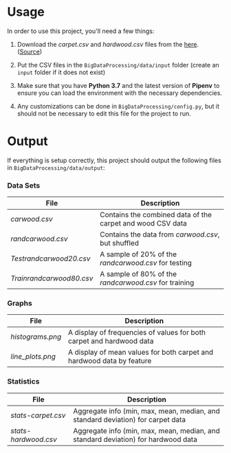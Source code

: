 Usage
=====

In order to use this project, you'll need a few things:

1. Download the *carpet.csv* and *hardwood.csv* files from the [here](https://www.uncg.edu/cmp/downloads/files/CH3.rar). 
([Source](https://github.com/Matmorcat/BigDataProcessing/blob/master/data/source.txt))

2. Put the CSV files in the `BigDataProcessing/data/input` folder (create an `input` folder if it does not exist)

3. Make sure that you have **Python 3.7** and the latest version of **Pipenv** to ensure you can load the environment
with the necessary dependencies.

4. Any customizations can be done in `BigDataProcessing/config.py`, but it should not be necessary to edit this file for 
the project to run.


Output
=====

If everything is setup correctly, this project should output the following files in `BigDataProcessing/data/output`:

### Data Sets

 File                    | Description 
 ----------------------- | -----------------------------------------------------------
*carwood.csv*            | Contains the combined data of the carpet and wood CSV data
*randcarwood.csv*        | Contains the data from *carwood.csv*, but shuffled
*Testrandcarwood20.csv*  | A sample of 20% of the *randcarwood.csv* for testing
*Trainrandcarwood80.csv* | A sample of 80% of the *randcarwood.csv* for training

### Graphs

 File                    | Description 
 ----------------------- | -----------------------------------------------------------
*histograms.png*         | A display of frequencies of values for both carpet and hardwood data
*line_plots.png*         | A display of mean values for both carpet and hardwood data by feature

### Statistics

 File                    | Description 
 ----------------------- | -----------------------------------------------------------
*stats-carpet.csv*       | Aggregate info (min, max, mean, median, and standard deviation) for carpet data
*stats-hardwood.csv*     | Aggregate info (min, max, mean, median, and standard deviation) for hardwood data